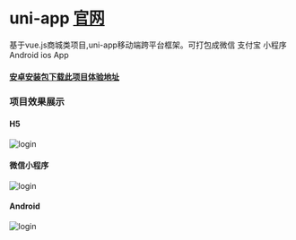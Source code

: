# uni-app  [官网](https://uniapp.dcloud.io/)
基于vue.js商城类项目,uni-app移动端跨平台框架。可打包成微信 支付宝 小程序 Android ios App
#### [安卓安装包下载此项目体验地址](https://pan.baidu.com/s/1DiPgN-lwQQi-NiERFgm_-A/)
### 项目效果展示
#### H5
![login](https://github.com/changjiapu/uni-app/blob/master/screenshots/h5.jpg)
#### 微信小程序
![login](https://github.com/changjiapu/uni-app/blob/master/screenshots/weixin.jpg)
#### Android
![login](https://github.com/changjiapu/uni-app/blob/master/screenshots/Android.jpg)
